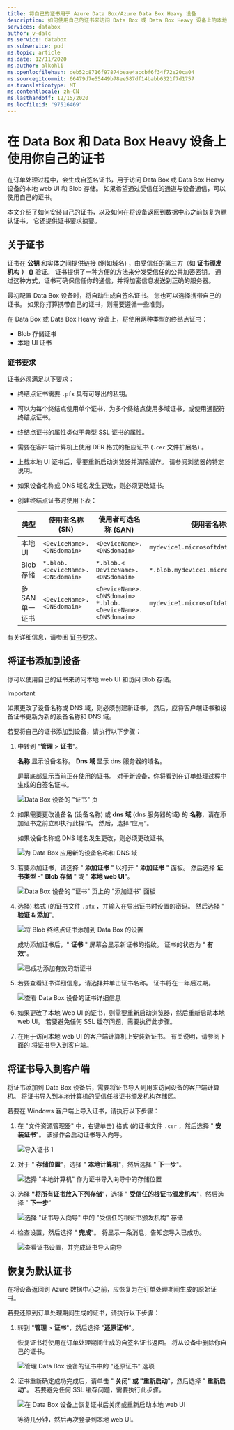 ```yaml
---
title: 将自己的证书用于 Azure Data Box/Azure Data Box Heavy 设备
description: 如何使用自己的证书来访问 Data Box 或 Data Box Heavy 设备上的本地 web UI 和博客存储。
services: databox
author: v-dalc
ms.service: databox
ms.subservice: pod
ms.topic: article
ms.date: 12/11/2020
ms.author: alkohli
ms.openlocfilehash: deb52c8716f97874beae4accbf6f34f72e20ca04
ms.sourcegitcommit: 66479d7e55449b78ee587df14babb6321f7d1757
ms.translationtype: MT
ms.contentlocale: zh-CN
ms.lasthandoff: 12/15/2020
ms.locfileid: "97516469"
---
```

# <a name="use-your-own-certificates-with-data-box-and-data-box-heavy-devices"></a>在 Data Box 和 Data Box Heavy 设备上使用你自己的证书

在订单处理过程中，会生成自签名证书，用于访问 Data Box 或 Data Box Heavy 设备的本地 web UI 和 Blob 存储。 如果希望通过受信任的通道与设备通信，可以使用自己的证书。

本文介绍了如何安装自己的证书，以及如何在将设备返回到数据中心之前恢复为默认证书。 它还提供证书要求摘要。

## <a name="about-certificates"></a>关于证书

证书在 **公钥** 和实体之间提供链接 (例如域名) ，由受信任的第三方（如 **证书颁发机构** **） ()** 验证。  证书提供了一种方便的方法来分发受信任的公共加密密钥。 通过这种方式，证书可确保信任你的通信，并将加密信息发送到正确的服务器。

最初配置 Data Box 设备时，将自动生成自签名证书。 您也可以选择携带自己的证书。 如果你打算携带自己的证书，则需要遵循一些准则。

在 Data Box 或 Data Box Heavy 设备上，将使用两种类型的终结点证书：

- Blob 存储证书
- 本地 UI 证书

### <a name="certificate-requirements"></a>证书要求

证书必须满足以下要求：

- 终结点证书需要 `.pfx` 具有可导出的私钥。
- 可以为每个终结点使用单个证书，为多个终结点使用多域证书，或使用通配符终结点证书。
- 终结点证书的属性类似于典型 SSL 证书的属性。
- 需要在客户端计算机上使用 DER 格式的相应证书 (`.cer` 文件扩展名) 。
- 上载本地 UI 证书后，需要重新启动浏览器并清除缓存。 请参阅浏览器的特定说明。
- 如果设备名称或 DNS 域名发生更改，则必须更改证书。
- 创建终结点证书时使用下表：

  |类型 |使用者名称 (SN)   |使用者可选名称 (SAN)   |使用者名称示例 |
  |---------|---------|---------|---------|
  |本地 UI| `<DeviceName>.<DNSdomain>`|`<DeviceName>.<DNSdomain>`| `mydevice1.microsoftdatabox.com` |
  |Blob 存储|`*.blob.<DeviceName>.<DNSdomain>`|`*.blob.< DeviceName>.<DNSdomain>`|`*.blob.mydevice1.microsoftdatabox.com` |
  |多 SAN 单一证书|`<DeviceName>.<DNSdomain>`|`<DeviceName>.<DNSdomain>`<br>`*.blob.<DeviceName>.<DNSdomain>`|`mydevice1.microsoftdatabox.com` |

有关详细信息，请参阅 [证书要求](../../articles/databox-online/azure-stack-edge-j-series-certificate-requirements.md)。

## <a name="add-certificates-to-device"></a>将证书添加到设备

你可以使用自己的证书来访问本地 web UI 和访问 Blob 存储。

> [!IMPORTANT]
> 如果更改了设备名称或 DNS 域，则必须创建新证书。 然后，应将客户端证书和设备证书更新为新的设备名称和 DNS 域。

若要将自己的证书添加到设备，请执行以下步骤：

1. 中转到 "**管理**  >  **证书**"。

   **名称** 显示设备名称。 **Dns 域** 显示 dns 服务器的域名。

   屏幕底部显示当前正在使用的证书。 对于新设备，你将看到在订单处理过程中生成的自签名证书。

   ![Data Box 设备的 "证书" 页](media/data-box-bring-your-own-certificates/certificates-manage-certs.png)

2. 如果需要更改设备名 (设备名称) 或 **dns 域** (dns 服务器的域) 的 **名称**，请在添加证书之前立即执行此操作。 然后，选择“应用”。

   如果设备名称或 DNS 域名发生更改，则必须更改证书。

   ![为 Data Box 应用新的设备名称和 DNS 域](media/data-box-bring-your-own-certificates/certificates-device-name-dns.png)

3. 若要添加证书，请选择 " **添加证书** " 以打开 " **添加证书** " 面板。 然后选择 **证书类型** -" **Blob 存储** " 或 " **本地 web UI**"。

   ![Data Box 设备的 "证书" 页上的 "添加证书" 面板](media/data-box-bring-your-own-certificates/certificates-add-certificate-cert-type.png)

4. 选择) 格式 (的证书文件 `.pfx` ，并输入在导出证书时设置的密码。 然后选择 " **验证 & 添加**"。

   ![将 Blob 终结点证书添加到 Data Box 的设置](media/data-box-bring-your-own-certificates/certificates-add-blob-cert.png)

   成功添加证书后，" **证书** " 屏幕会显示新证书的指纹。 证书的状态为 " **有效**"。

   ![已成功添加有效的新证书](media/data-box-bring-your-own-certificates/certificates-view-new-certificate.png)

5. 若要查看证书详细信息，请选择并单击证书名称。 证书将在一年后过期。

   ![查看 Data Box 设备的证书详细信息](media/data-box-bring-your-own-certificates/certificates-cert-details.png)

   <!--If you changed the local web UI certificate, you'll see the following error. This error will go away when you install the new certificate on the client computer.

   ![Error after a new Local web UI certificate is added to a Data Box device](media/data-box-bring-your-own-certificates/certificates-unable-to-communicate-error.png) TEST. RESTORE IF ERROR IS REPRODUCED.-->

6. 如果更改了本地 Web UI 的证书，则需要重新启动浏览器，然后重新启动本地 web UI。 若要避免任何 SSL 缓存问题，需要执行此步骤。

  <!-- TESTING THIS - The communication error should be gone from the **Certificates** screen.-->

7. 在用于访问本地 web UI 的客户端计算机上安装新证书。 有关说明，请参阅下面的 [将证书导入到客户端](#import-certificates-to-client)。


## <a name="import-certificates-to-client"></a>将证书导入到客户端

将证书添加到 Data Box 设备后，需要将证书导入到用来访问设备的客户端计算机。 将证书导入到本地计算机的受信任根证书颁发机构存储区。

若要在 Windows 客户端上导入证书，请执行以下步骤：

1. 在 "文件资源管理器" 中，右键单击) 格式 (的证书文件 `.cer` ，然后选择 " **安装证书**"。 该操作会启动证书导入向导。

    ![导入证书 1](media/data-box-bring-your-own-certificates/import-cert-01.png)

2. 对于 " **存储位置**"，选择 " **本地计算机**"，然后选择 " **下一步**"。

    ![选择 "本地计算机" 作为证书导入向导中的存储位置](media/data-box-bring-your-own-certificates/import-cert-02.png)

3. 选择 **"将所有证书放入下列存储**"，选择 " **受信任的根证书颁发机构**"，然后选择 " **下一步**"

   ![选择 "证书导入向导" 中的 "受信任的根证书颁发机构" 存储](media/data-box-bring-your-own-certificates/import-cert-03.png)

4. 检查设置，然后选择 " **完成**"。 将显示一条消息，告知您导入已成功。

   ![查看证书设置，并完成证书导入向导](media/data-box-bring-your-own-certificates/import-cert-04.png)

## <a name="revert-to-default-certificates"></a>恢复为默认证书

在将设备返回到 Azure 数据中心之前，应恢复为在订单处理期间生成的原始证书。

若要还原到订单处理期间生成的证书，请执行以下步骤：

1. 转到 "**管理**  >  **证书**"，然后选择 "**还原证书**"。

   恢复证书将使用在订单处理期间生成的自签名证书返回。 将从设备中删除你自己的证书。

   ![管理 Data Box 设备的证书中的 "还原证书" 选项](media/data-box-bring-your-own-certificates/certificates-revert-certificates.png)

2. 证书重新确定成功完成后，请单击 " **关闭" 或 "重新启动**"，然后选择 " **重新启动**"。 若要避免任何 SSL 缓存问题，需要执行此步骤。

   ![在 Data Box 设备上恢复证书后关闭或重新启动本地 web UI](media/data-box-bring-your-own-certificates/certificates-restart-ui.png)

   等待几分钟，然后再次登录到本地 web UI。
